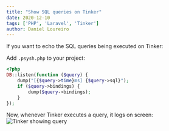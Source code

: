 ```yaml
---
title: "Show SQL queries on Tinker"
date: 2020-12-10
tags: ['PHP', 'Laravel', 'Tinker']
author: Daniel Loureiro
---
```

If you want to echo the SQL queries being executed on Tinker:
<!-- more -->

Add `.psysh.php` to your project:

```php
<?php
DB::listen(function ($query) {
    dump("[{$query->time}ms] {$query->sql}");
    if ($query->bindings) {
        dump($query->bindings);
    }
});
```

Now, whenever Tinker executes a query, it logs on screen:
![Tinker showing query](./tinker-sql)